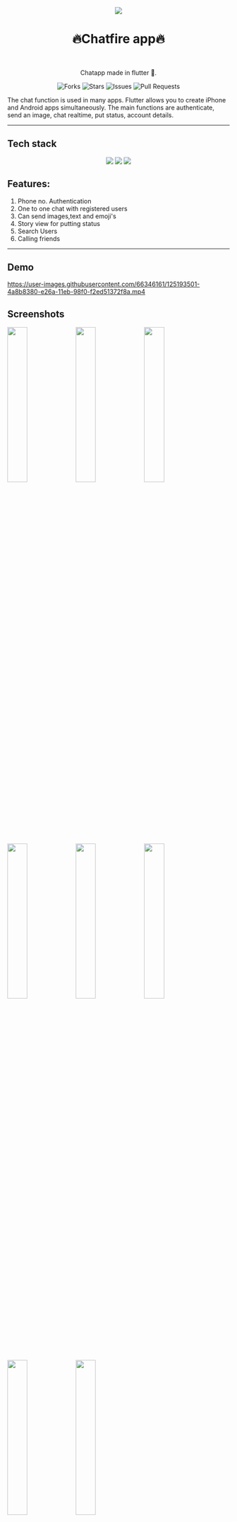 
<p align="center" width="100%">
  <img src="https://user-images.githubusercontent.com/66346161/125189646-ba900e80-e256-11eb-9d56-d76cd04aef33.png"/>
</p>  
<h1 align="center">🔥Chatfire app🔥</h1> <br>
<p align="center">Chatapp made in flutter 💓.</p>

<div align="center">

![Forks](https://img.shields.io/github/forks/anotherwebguy/Chat-App-Flutter)
![Stars](https://img.shields.io/github/stars/anotherwebguy/Chat-App-Flutter)
![Issues](https://img.shields.io/github/issues/anotherwebguy/Chat-App-Flutter)
![Pull Requests](https://img.shields.io/github/issues-pr/anotherwebguy/Chat-App-Flutter?) 

</div>

The chat function is used in many apps. Flutter allows you to create iPhone and Android apps simultaneously. The main functions are authenticate, send an image, chat realtime, put status, account details.


----
## Tech stack

<div align="center">
<img src="https://img.shields.io/badge/dart-%230175C2.svg?&style=for-the-badge&logo=dart&logoColor=white"/>  <img src="https://img.shields.io/badge/flutter-%230175C2.svg?&style=for-the-badge&logo=flutter&logoColor=white"/>  <img src="https://img.shields.io/badge/firebase-%230175C2.svg?&style=for-the-badge&logo=firebase&logoColor=white"/>
</div>

## Features:
  1. Phone no. Authentication
  2. One to one chat with registered users
  3. Can send images,text and emoji's
  4. Story view for putting status
  5. Search Users
  6. Calling friends

----

## Demo 

https://user-images.githubusercontent.com/66346161/125193501-4a8b8380-e26a-11eb-98f0-f2ed51372f8a.mp4


## Screenshots 

<img src="https://user-images.githubusercontent.com/66346161/125193658-2d0ae980-e26b-11eb-95c2-a75f70097ece.jpg" width=30%/>  <img src="https://user-images.githubusercontent.com/66346161/125193657-2bd9bc80-e26b-11eb-9d66-41d1a4c9fe69.jpg" width=30%/>  <img src="https://user-images.githubusercontent.com/66346161/125193662-2f6d4380-e26b-11eb-8484-8bedbc669cba.jpg" width=30%/>  <img src="https://user-images.githubusercontent.com/66346161/125193663-31370700-e26b-11eb-9702-2fad5df908ee.jpg" width=30%/>  <img src="https://user-images.githubusercontent.com/66346161/125193653-28decc00-e26b-11eb-9a35-c8b80e4303f7.jpg" width=30%/>  <img src="https://user-images.githubusercontent.com/66346161/125194316-58430800-e26e-11eb-8998-5ea216be07bc.jpg" width=30%/>  <img src="https://user-images.githubusercontent.com/66346161/125193661-2ed4ad00-e26b-11eb-829c-fff5a31faae5.jpg" width=30%/>  <img src="https://user-images.githubusercontent.com/66346161/125193659-2da38000-e26b-11eb-9230-606322e46ecd.jpg" width=30%/>

----

## Getting Started

This project is a starting point for a Flutter application.

A few resources to get you started if this is your first Flutter project:

- [Lab: Write your first Flutter app](https://flutter.dev/docs/get-started/codelab)
- [Cookbook: Useful Flutter samples](https://flutter.dev/docs/cookbook)

For help getting started with Flutter, view our
[online documentation](https://flutter.dev/docs), which offers tutorials,
samples, guidance on mobile development, and a full API reference.

<h2 align= "left"><b>Contributing Guidelines!</b></h2>

1. Make sure to keep the UI consistent while adding a new feature.
2. When adding new packages, use the package version which is compatible with the new flutter 2 update.
3. Make sure that your code is well documented, especially in the tougher areas.
4. Maintain a uniform naming convention throughout the codebase.
5. If your code is being repetitive then refactor it to create a new widget for future use.
6. Make the code as modular as possible, separating the UI from the logic.

Contributions are always welcome! You can also visit our [contributing guidelines](https://github.com/anotherwebguy/Chat-App-Flutter/blob/master/CONTRIBUTING.md) beforing making any contributions. 

----

<h2 align= "left"><b>Steps</b></h2>

![Steps](https://media.giphy.com/media/o5BzNDDFQnepi/giphy.gif)


**1.** Fork [this](https://github.com/anotherwebguy/Chat-App-Flutter) repository.

<img src="https://user-images.githubusercontent.com/41269164/70219309-9a3eca80-176a-11ea-8a4d-1bd701d07314.png" width=300>


**2.** Clone the forked repository.

```terminal
git clone https://github.com/<your-github-username>/Chat-App-Flutter.git
```

<img src="https://encrypted-tbn0.gstatic.com/images?q=tbn%3AANd9GcT5N0HJ9db7jSvcL4dsDscZQBzqQqqKVs0BnO1OVz26glLWKJRY&usqp=CAU" width="300">

**3.** Navigate to the project directory.

```terminal
cd Chat-App-Flutter
```

**4.** Create a new branch.

```terminal
git checkout -b <your_branch_name>
```

**5.** Make changes in source code.

![changes](https://media.giphy.com/media/QNFhOolVeCzPQ2Mx85/200w_d.gif)


**6.** Commit your changes.
```terminal
git commit -m "Message"
```

**7.** Push your local branch to the remote repository.
```terminal
git push -u origin <your_branch_name>
```

**8.** Create a Pull Request!


Finally, go to your repository in the browser and click on `compare and pull requests`.
Then add a title and description to your pull request that explains your precious effort.

<img src="https://user-images.githubusercontent.com/41269164/70219707-47194780-176b-11ea-96c2-d0c401ddb1e0.png" width=600>
		
click on `Compare and Pull Request`
		
<img src="https://user-images.githubusercontent.com/41269164/70219836-8d6ea680-176b-11ea-81d5-549093bf0954.png" width=600>

**Congratulations!!**  :boom: Sit and relax, you've made your contribution to [Chatfire](https://github.com/anotherwebguy/Chat-App-Flutter) project.

----

<h2 align= "left"><b>Code of Conduct</b></h2>

I follow certain guidelines in order to maintain this repository. Please find the [code of conduct](https://github.com/anotherwebguy/Chat-App-Flutter/blob/master/CODE_OF_CONDUCT.md) and read it carefully.

<h2 align= "left"><b>License</b></h2>

Distributed under the MIT License. See [LICENSE](https://github.com/anotherwebguy/Chat-App-Flutter/blob/master/LICENSE) for more information.






